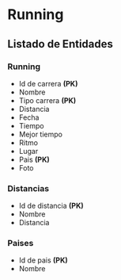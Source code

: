 # Running

## Listado de Entidades

### Running

- Id de carrera **(PK)**
- Nombre
- Tipo carrera **(PK)**
- Distancia
- Fecha
- Tiempo
- Mejor tiempo
- Ritmo 
- Lugar
- Pais **(PK)**
- Foto

### Distancias

- Id de distancia **(PK)**
- Nombre
- Distancia

### Paises
- Id de pais **(PK)**
- Nombre

